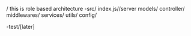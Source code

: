 /
this is role based architecture
 -src/
 index.js//server
 models/
 controller/
 middlewares/
 services/
 utils/
 config/

 -test/[later]